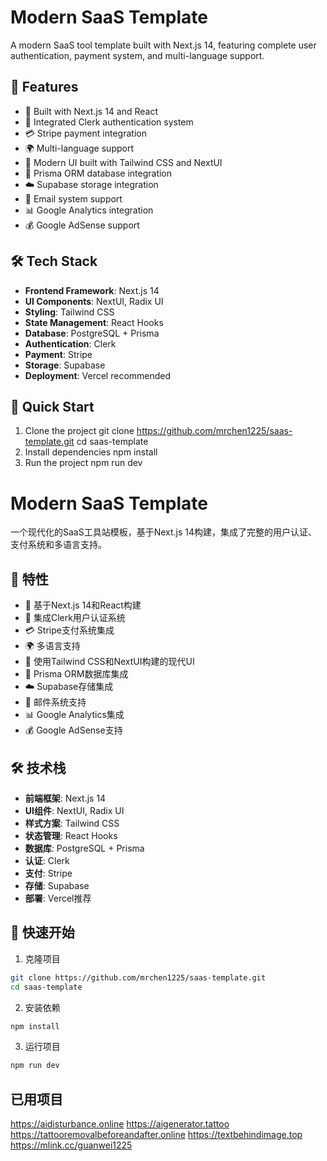 # Modern SaaS Template

A modern SaaS tool template built with Next.js 14, featuring complete user authentication, payment system, and multi-language support.

## 🌟 Features

- 🚀 Built with Next.js 14 and React
- 🔐 Integrated Clerk authentication system
- 💳 Stripe payment integration
- 🌍 Multi-language support
- 🎨 Modern UI built with Tailwind CSS and NextUI
- 🔄 Prisma ORM database integration
- ☁️ Supabase storage integration
- 📧 Email system support
- 📊 Google Analytics integration
- 💰 Google AdSense support

## 🛠️ Tech Stack

- **Frontend Framework**: Next.js 14
- **UI Components**: NextUI, Radix UI
- **Styling**: Tailwind CSS
- **State Management**: React Hooks
- **Database**: PostgreSQL + Prisma
- **Authentication**: Clerk
- **Payment**: Stripe
- **Storage**: Supabase
- **Deployment**: Vercel recommended

## 🚀 Quick Start

1. Clone the project
git clone https://github.com/mrchen1225/saas-template.git
cd saas-template
2. Install dependencies
npm install
3. Run the project
npm run dev


# Modern SaaS Template

一个现代化的SaaS工具站模板，基于Next.js 14构建，集成了完整的用户认证、支付系统和多语言支持。

## 🌟 特性

- 🚀 基于Next.js 14和React构建
- 🔐 集成Clerk用户认证系统
- 💳 Stripe支付系统集成
- 🌍 多语言支持
- 🎨 使用Tailwind CSS和NextUI构建的现代UI
- 🔄 Prisma ORM数据库集成
- ☁️ Supabase存储集成
- 📧 邮件系统支持
- 📊 Google Analytics集成
- 💰 Google AdSense支持

## 🛠️ 技术栈

- **前端框架**: Next.js 14
- **UI组件**: NextUI, Radix UI
- **样式方案**: Tailwind CSS
- **状态管理**: React Hooks
- **数据库**: PostgreSQL + Prisma
- **认证**: Clerk
- **支付**: Stripe
- **存储**: Supabase
- **部署**: Vercel推荐

## 🚀 快速开始

1. 克隆项目
```bash
git clone https://github.com/mrchen1225/saas-template.git
cd saas-template
```

2. 安装依赖
```bash
npm install
```

3. 运行项目
```bash
npm run dev
```

## 已用项目
https://aidisturbance.online
https://aigenerator.tattoo
https://tattooremovalbeforeandafter.online
https://textbehindimage.top 
https://mlink.cc/guanwei1225
